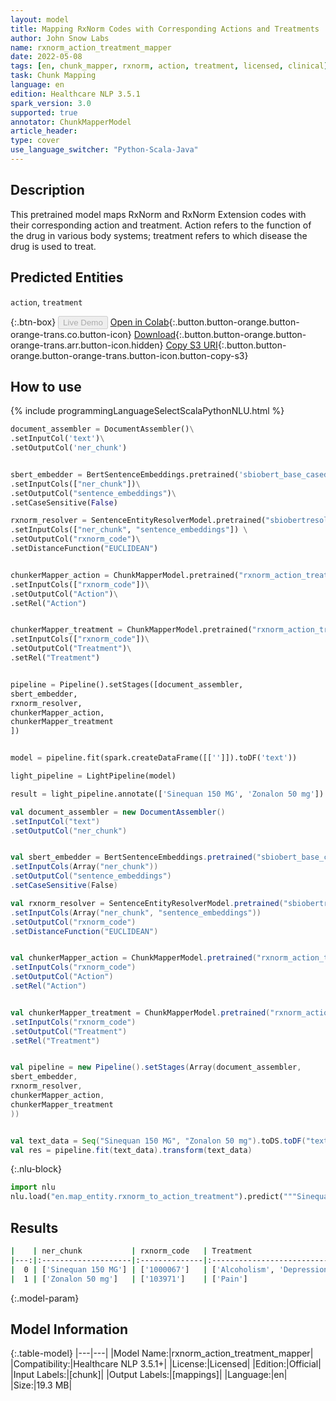 ```yaml
---
layout: model
title: Mapping RxNorm Codes with Corresponding Actions and Treatments
author: John Snow Labs
name: rxnorm_action_treatment_mapper
date: 2022-05-08
tags: [en, chunk_mapper, rxnorm, action, treatment, licensed, clinical]
task: Chunk Mapping
language: en
edition: Healthcare NLP 3.5.1
spark_version: 3.0
supported: true
annotator: ChunkMapperModel
article_header:
type: cover
use_language_switcher: "Python-Scala-Java"
---
```



## Description


This pretrained model maps RxNorm and RxNorm Extension codes with their corresponding action and treatment. Action refers to the function of the drug in various body systems; treatment refers to which disease the drug is used to treat.


## Predicted Entities


`action`, `treatment`


{:.btn-box}
<button class="button button-orange" disabled>Live Demo</button>
[Open in Colab](https://colab.research.google.com/github/JohnSnowLabs/spark-nlp-workshop/blob/master/tutorials/Certification_Trainings/Healthcare/26.Chunk_Mapping.ipynb){:.button.button-orange.button-orange-trans.co.button-icon}
[Download](https://s3.amazonaws.com/auxdata.johnsnowlabs.com/clinical/models/rxnorm_action_treatment_mapper_en_3.5.1_3.0_1652043181565.zip){:.button.button-orange.button-orange-trans.arr.button-icon.hidden}
[Copy S3 URI](s3://auxdata.johnsnowlabs.com/clinical/models/rxnorm_action_treatment_mapper_en_3.5.1_3.0_1652043181565.zip){:.button.button-orange.button-orange-trans.button-icon.button-copy-s3}


## How to use


<div class="tabs-box" markdown="1">
{% include programmingLanguageSelectScalaPythonNLU.html %}

```python
document_assembler = DocumentAssembler()\
.setInputCol('text')\
.setOutputCol('ner_chunk')


sbert_embedder = BertSentenceEmbeddings.pretrained('sbiobert_base_cased_mli', 'en','clinical/models')\
.setInputCols(["ner_chunk"])\
.setOutputCol("sentence_embeddings")\
.setCaseSensitive(False)

rxnorm_resolver = SentenceEntityResolverModel.pretrained("sbiobertresolve_rxnorm_augmented","en", "clinical/models") \
.setInputCols(["ner_chunk", "sentence_embeddings"]) \
.setOutputCol("rxnorm_code")\
.setDistanceFunction("EUCLIDEAN")


chunkerMapper_action = ChunkMapperModel.pretrained("rxnorm_action_treatment_mapper", "en", "clinical/models")\
.setInputCols(["rxnorm_code"])\
.setOutputCol("Action")\
.setRel("Action") 


chunkerMapper_treatment = ChunkMapperModel.pretrained("rxnorm_action_treatment_mapper", "en", "clinical/models")\
.setInputCols(["rxnorm_code"])\
.setOutputCol("Treatment")\
.setRel("Treatment") 


pipeline = Pipeline().setStages([document_assembler,
sbert_embedder,
rxnorm_resolver,
chunkerMapper_action,
chunkerMapper_treatment
])


model = pipeline.fit(spark.createDataFrame([['']]).toDF('text')) 

light_pipeline = LightPipeline(model)

result = light_pipeline.annotate(['Sinequan 150 MG', 'Zonalon 50 mg'])
```
```scala
val document_assembler = new DocumentAssembler()
.setInputCol("text")
.setOutputCol("ner_chunk")


val sbert_embedder = BertSentenceEmbeddings.pretrained("sbiobert_base_cased_mli", "en","clinical/models")
.setInputCols(Array("ner_chunk"))
.setOutputCol("sentence_embeddings")
.setCaseSensitive(False)

val rxnorm_resolver = SentenceEntityResolverModel.pretrained("sbiobertresolve_rxnorm_augmented","en", "clinical/models")
.setInputCols(Array("ner_chunk", "sentence_embeddings"))
.setOutputCol("rxnorm_code")
.setDistanceFunction("EUCLIDEAN")


val chunkerMapper_action = ChunkMapperModel.pretrained("rxnorm_action_treatment_mapper", "en", "clinical/models"))
.setInputCols("rxnorm_code")
.setOutputCol("Action")
.setRel("Action") 


val chunkerMapper_treatment = ChunkMapperModel.pretrained("rxnorm_action_treatment_mapper", "en", "clinical/models"))
.setInputCols("rxnorm_code")
.setOutputCol("Treatment")
.setRel("Treatment") 


val pipeline = new Pipeline().setStages(Array(document_assembler,
sbert_embedder,
rxnorm_resolver,
chunkerMapper_action,
chunkerMapper_treatment
))


val text_data = Seq("Sinequan 150 MG", "Zonalon 50 mg").toDS.toDF("text")
val res = pipeline.fit(text_data).transform(text_data)
```


{:.nlu-block}
```python
import nlu
nlu.load("en.map_entity.rxnorm_to_action_treatment").predict("""Sinequan 150 MG""")
```

</div>


## Results


```bash
|    | ner_chunk           | rxnorm_code   | Treatment                                                                      | Action                                                                 |
|---:|:--------------------|:--------------|:-------------------------------------------------------------------------------|:-----------------------------------------------------------------------|
|  0 | ['Sinequan 150 MG'] | ['1000067']   | ['Alcoholism', 'Depression', 'Neurosis', 'Anxiety&Panic Attacks', 'Psychosis'] | ['Antidepressant', 'Anxiolytic', 'Psychoanaleptics', 'Sedative']       |
|  1 | ['Zonalon 50 mg']   | ['103971']    | ['Pain']                                                                       | ['Analgesic', 'Analgesic (Opioid)', 'Analgetic', 'Opioid', 'Vitamins'] |


```


{:.model-param}
## Model Information


{:.table-model}
|---|---|
|Model Name:|rxnorm_action_treatment_mapper|
|Compatibility:|Healthcare NLP 3.5.1+|
|License:|Licensed|
|Edition:|Official|
|Input Labels:|[chunk]|
|Output Labels:|[mappings]|
|Language:|en|
|Size:|19.3 MB|
<!--stackedit_data:
eyJoaXN0b3J5IjpbMjA4MDQ2NDcyNywtMTE5NjM3NzMyOV19
-->